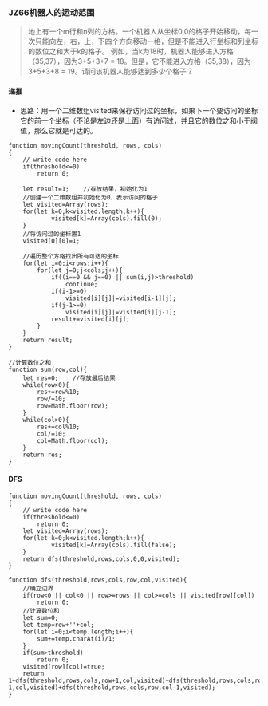 ### JZ66机器人的运动范围
>地上有一个m行和n列的方格。一个机器人从坐标0,0的格子开始移动，每一次只能向左，右，上，下四个方向移动一格，但是不能进入行坐标和列坐标的数位之和大于k的格子。 例如，当k为18时，机器人能够进入方格（35,37），因为3+5+3+7 = 18。但是，它不能进入方格（35,38），因为3+5+3+8 = 19。请问该机器人能够达到多少个格子？

#### 递推
- 思路：用一个二维数组visited来保存访问过的坐标，如果下一个要访问的坐标它的前一个坐标（不论是左边还是上面）有访问过，并且它的数位之和小于阀值，那么它就是可达的。

```
function movingCount(threshold, rows, cols)
{
    // write code here
    if(threshold<=0)
        return 0;
    
    let result=1;    //存放结果，初始化为1
    //创建一个二维数组并初始化为0，表示访问的格子
    let visited=Array(rows);
    for(let k=0;k<visited.length;k++){
    		visited[k]=Array(cols).fill(0);
    }
    //将访问过的坐标置1
    visited[0][0]=1;

	//遍历整个方格找出所有可达的坐标
    for(let i=0;i<rows;i++){
        for(let j=0;j<cols;j++){
            if((i==0 && j==0) || sum(i,j)>threshold)
                continue;
            if(i-1>=0)
                visited[i][j]|=visited[i-1][j];
            if(j-1>=0)
                visited[i][j]|=visited[i][j-1];
            result+=visited[i][j];
        }
    }
    return result;
}
    
//计算数位之和
function sum(row,col){
    let res=0;    //存放最后结果
    while(row>0){
        res+=row%10;
        row/=10;
        row=Math.floor(row);
    }
    while(col>0){
        res+=col%10;
        col/=10;
        col=Math.floor(col);			
    }
    return res;
}
```

#### DFS

```
function movingCount(threshold, rows, cols)
{
    // write code here
    if(threshold<=0)
        return 0;
    let visited=Array(rows);
    for(let k=0;k<visited.length;k++){
    		visited[k]=Array(cols).fill(false);
    }
    return dfs(threshold,rows,cols,0,0,visited);
}

function dfs(threshold,rows,cols,row,col,visited){
    //确立边界
    if(row<0 || col<0 || row>=rows || col>=cols || visited[row][col])
        return 0;
    //计算数位和
    let sum=0;
    let temp=row+''+col;
    for(let i=0;i<temp.length;i++){
        sum+=temp.charAt(i)/1;
    }
    if(sum>threshold)
        return 0;
    visited[row][col]=true;
    return 1+dfs(threshold,rows,cols,row+1,col,visited)+dfs(threshold,rows,cols,row,col+1,visited)+dfs(threshold,rows,cols,row-1,col,visited)+dfs(threshold,rows,cols,row,col-1,visited);
}
```
